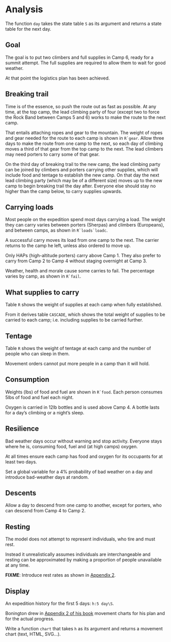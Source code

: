 Analysis
========


The function `day` takes the state table `S` as its argument and returns a state table for the next day. 


Goal
----
The goal is to put two climbers and full supplies in Camp 6, ready for a summit attempt. The full supplies are required to allow them to wait for good weather. 

At that point the logistics plan has been achieved.


Breaking trail
--------------
Time is of the essence, so push the route out as fast as possible. At any time, at the top camp, the lead climbing party of four (except two to force the Rock Band between Camps 5 and 6) works to make the route to the next camp.

That entails attaching ropes and gear to the mountain. The weight of ropes and gear needed for the route to each camp is shown in ``R`gear``. Allow three days to make the route from one camp to the next, so each day of climbing moves a third of that gear from the top camp to the next. The lead climbers may need porters to carry some of that gear. 

On the third day of breaking trail to the new camp, the lead climbing party can be joined by climbers and porters carrying other supplies, which will include food and tentage to establish the new camp. On that day the next lead climbing party (which may be of a different size) moves up to the new camp to begin breaking trail the day after. Everyone else should stay no higher than the camp below, to carry supplies upwards. 


Carrying loads
--------------
Most people on the expedition spend most days carrying a load. The weight they can carry varies between porters (Sherpas) and climbers (Europeans), and between camps, as shown in ``R`loads`loadc``.

A successful carry moves its load from one camp to the next. The carrier returns to the camp he left, unless also ordered to move up. 

Only HAPs (high-altitude porters) carry above Camp 1. They also prefer to carry from Camp 2 to Camp 4 without staging overnight at Camp 3. 

Weather, health and morale cause some carries to fail. 
The percentage varies by camp, as shown in ``R`fail``.


What supplies to carry
----------------------
Table `R` shows the weight of supplies at each camp when fully established. 

From it derives table `CASCADE`, which shows the total weight of supplies to be carried to each camp; i.e. including supplies to be carried further. 


Tentage
-------
Table `R` shows the weight of tentage at each camp and the number of people who can sleep in them. 

Movement orders cannot put more people in a camp than it will hold.


Consumption
-----------
Weights (lbs) of food and fuel are shown in ``R`food``. 
Each person consumes 5lbs of food and fuel each night. 

Oxygen is carried in 12lb bottles and is used above Camp 4. 
A bottle lasts for a day’s climbing or a night’s sleep. 


Resilience
----------
Bad weather days occur without warning and stop activity.
Everyone stays where he is, consuming food, fuel and (at high camps) oxygen. 

At all times ensure each camp has food and oxygen for its occupants for at least two days.

Set a global variable for a 4% probability of bad weather on a day and introduce bad-weather days at random.


Descents
--------
Allow a day to descend from one camp to another, except for porters, who can descend from Camp 4 to Camp 2. 


Resting
-------
The model does not attempt to represent individuals, who tire and must rest. 

Instead it unrealistically assumes individuals are interchangeable and resting can be approximated by making a proportion of people unavailable at any time.

**FIXME**: Introduce rest rates as shown in [Appendix 2](book/Appendix2.pdf).


Display
-------
An expedition history for the first 5 days: `h:5 day\S`.

Bonington drew in [Appendix 2 of his book](book/Appendix2.pdf) movement charts for his plan and for the actual progress. 

Write a function `chart` that takes `h` as its argument and returns a movement chart (text, HTML, SVG…). 

